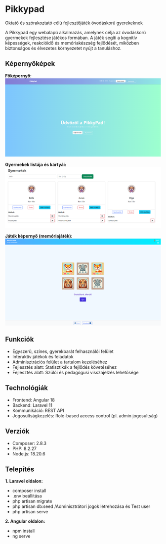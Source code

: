 # Pikkypad

Oktató és szórakoztató célú fejlesztőjáték óvodáskorú gyerekeknek

A Pikkypad egy webalapú alkalmazás, amelynek célja az óvodáskorú gyermekek fejlesztése játékos formában. A játék segíti a kognitív képességek, reakcióidő és memóriakészség fejlődését, miközben biztonságos és élvezetes környezetet nyújt a tanuláshoz.

## Képernyőképek

**Főképernyő:**  
![Pikkypad kezdőképernyő](images/pikypad1.png)

**Gyermekek listája és kártyái:**  
![Gyermekek kezelése képernyő](images/pikkypad2.png)

**Játék képernyő (memóriajáték):**  
![Memóriajáték képernyő](images/pikkypad_3.png)

## Funkciók

- Egyszerű, színes, gyerekbarát felhasználói felület
- Interaktív játékok és feladatok
- Adminisztrációs felület a tartalom kezeléséhez
- Fejlesztés alatt: Statisztikák a fejlődés követéséhez
- Fejlesztés alatt: Szülői és pedagógusi visszajelzés lehetősége

## Technológiák

- Frontend: Angular 18
- Backend: Laravel 11
- Kommunikáció: REST API
- Jogosultságkezelés: Role-based access control (pl. admin jogosultság)

## Verziók

- Composer: 2.8.3
- PHP: 8.2.27
- Node.js: 18.20.6

## Telepítés

**1. Laravel oldalon:**

- composer install
- .env beállítása
- php artisan migrate
- php artisan db:seed /Adminisztrátori jogok létrehozása és Test user
- php artisan serve

**2. Angular oldalon:**

- npm install
- ng serve
